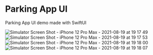 # Parking App UI
Parking App UI demo made with SwiftUI


![Simulator Screen Shot - iPhone 12 Pro Max - 2021-08-19 at 19 17 49](https://user-images.githubusercontent.com/19494818/130084896-74e7a437-5171-4380-a8b5-168908e9c09a.png)
![Simulator Screen Shot - iPhone 12 Pro Max - 2021-08-19 at 19 17 53](https://user-images.githubusercontent.com/19494818/130084912-f448bfac-203b-45d1-9268-ae6e8865283b.png)
![Simulator Screen Shot - iPhone 12 Pro Max - 2021-08-19 at 19 18 00](https://user-images.githubusercontent.com/19494818/130084918-eb56be5b-b119-416c-ac5f-d1a1616cefa9.png)
![Simulator Screen Shot - iPhone 12 Pro Max - 2021-08-19 at 19 18 07](https://user-images.githubusercontent.com/19494818/130084926-e15d08d4-4345-4898-ac44-fbd931f14215.png)
